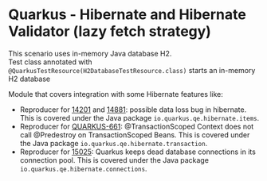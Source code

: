 # Quarkus - Hibernate and Hibernate Validator (lazy fetch strategy)
This scenario uses in-memory Java database H2.  
Test class annotated with `@QuarkusTestResource(H2DatabaseTestResource.class)` starts an in-memory H2 database

Module that covers integration with some Hibernate features like:
- Reproducer for [14201](https://github.com/quarkusio/quarkus/issues/14201) and [14881](https://github.com/quarkusio/quarkus/issues/14881): possible data loss bug in hibernate. This is covered under the Java package `io.quarkus.qe.hibernate.items`.
- Reproducer for [QUARKUS-661](https://issues.redhat.com/browse/QUARKUS-661): @TransactionScoped Context does not call @Predestroy on TransactionScoped Beans. This is covered under the Java package `io.quarkus.qe.hibernate.transaction`.
- Reproducer for [15025](https://github.com/quarkusio/quarkus/issues/15025): Quarkus keeps dead database connections in its connection pool. This is covered under the Java package `io.quarkus.qe.hibernate.connections`.